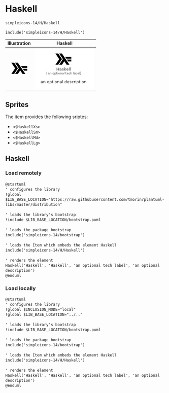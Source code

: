 # Haskell


```text
simpleicons-14/H/Haskell
```

```text
include('simpleicons-14/H/Haskell')
```



| Illustration | Haskell |
| :---: | :---: |
| ![illustration for Illustration](../../simpleicons-14/H/Haskell.png) | ![illustration for Haskell](../../simpleicons-14/H/Haskell.Local.png) |



## Sprites
The item provides the following sriptes:

- `<$HaskellXs>`
- `<$HaskellSm>`
- `<$HaskellMd>`
- `<$HaskellLg>`





## Haskell

### Load remotely
```plantuml
@startuml
' configures the library
!global $LIB_BASE_LOCATION="https://raw.githubusercontent.com/tmorin/plantuml-libs/master/distribution"

' loads the library's bootstrap
!include $LIB_BASE_LOCATION/bootstrap.puml

' loads the package bootstrap
include('simpleicons-14/bootstrap')

' loads the Item which embeds the element Haskell
include('simpleicons-14/H/Haskell')

' renders the element
Haskell('Haskell', 'Haskell', 'an optional tech label', 'an optional description')
@enduml
```

### Load locally
```plantuml
@startuml
' configures the library
!global $INCLUSION_MODE="local"
!global $LIB_BASE_LOCATION="../.."

' loads the library's bootstrap
!include $LIB_BASE_LOCATION/bootstrap.puml

' loads the package bootstrap
include('simpleicons-14/bootstrap')

' loads the Item which embeds the element Haskell
include('simpleicons-14/H/Haskell')

' renders the element
Haskell('Haskell', 'Haskell', 'an optional tech label', 'an optional description')
@enduml
```

